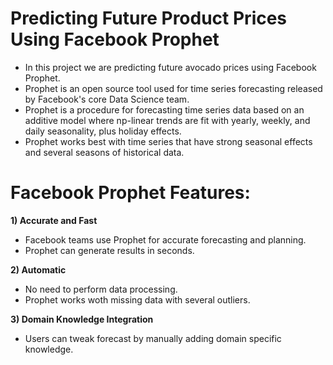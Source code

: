 # Predicting Future Product Prices Using Facebook Prophet


* In this project we are predicting future avocado prices using Facebook Prophet.
* Prophet is an open source tool used for time series forecasting released by Facebook's core Data Science team.
* Prophet is a procedure for forecasting time series data based on an additive model where np-linear trends are fit with yearly, weekly, and daily seasonality, plus holiday effects.
* Prophet works best with time series that have strong seasonal effects and several seasons of historical data.

# Facebook Prophet Features:

**1) Accurate and Fast**
* Facebook teams use Prophet for accurate forecasting and planning.
* Prophet can generate results in seconds.


**2) Automatic**
* No need to perform data processing.
* Prophet works woth missing data with several outliers.


**3) Domain Knowledge Integration**
* Users can tweak forecast by manually adding domain specific knowledge.
